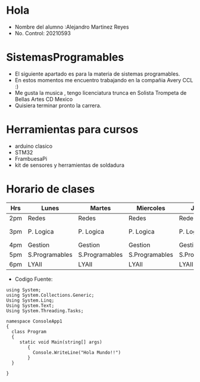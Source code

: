 # Hola 
* Nombre del alumno :Alejandro Martinez Reyes
* No. Control: 20210593
# SistemasProgramables
* El siguiente apartado es para la materia de sistemas programables.
* En estos momentos me encuentro trabajando en la compañia Avery CCL :)
* Me gusta la musica , tengo licenciatura trunca en Solista Trompeta de Bellas Artes CD Mexico
* Quisiera terminar pronto la carrera.


# Herramientas para cursos
* arduino clasico
* STM32
* FrambuesaPi
* kit de sensores y herramientas de soldadura

# Horario de clases


| Hrs | Lunes          | Martes         | Miercoles      | Jueves         | Viernes   |
|-----|----------------|----------------|----------------|----------------|-----------|
| 2pm | Redes          | Redes          | Redes          | Redes          | Redes     |
| 3pm | P. Logica      | P. Logica      | P. Logica      | P. Logica      | P. Logica |
| 4pm | Gestion        | Gestion        | Gestion        | Gestion        | Gestion   |
| 5pm | S.Programables | S.Programables | S.Programables | S.Programables |           |
| 6pm | LYAII          | LYAII          | LYAII          | LYAII          | LYAII     |


* Codigo Fuente:
```
using System;
using System.Collections.Generic;
Using System.Linq;
Using System.Text;
Using System.Threading.Tasks;

namespace ConsoleApp1
{
  class Program 
  {
     static void Main(string[] args)
        {
          Console.WriteLine("Hola Mundo!!")
        }
  }

}
```




```
